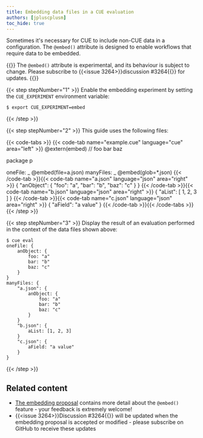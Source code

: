 ```yaml
---
title: Embedding data files in a CUE evaluation
authors: [jpluscplusm]
toc_hide: true
---
```


Sometimes it's necessary for CUE to include non-CUE data in a configuration.
The `@embed()` attribute is designed to enable workflows that require data to
be embedded.

{{<info>}}
The `@embed()` attribute is experimental, and its behaviour is subject to change.
Please subscribe to {{<issue 3264>}}discussion #3264{{</issue>}} for updates.
{{</info>}}

{{< step stepNumber="1" >}}
Enable the embedding experiment by setting the `CUE_EXPERIMENT` environment variable:
```text { title="TERMINAL" codeToCopy="ZXhwb3J0IENVRV9FWFBFUklNRU5UPWVtYmVk" }
$ export CUE_EXPERIMENT=embed
```
{{< /step >}}

{{< step stepNumber="2" >}}
This guide uses the following files:

{{< code-tabs >}}
{{< code-tab name="example.cue" language="cue" area="left" >}}
@extern(embed) // foo bar baz

package p

oneFile:   _ @embed(file=a.json)
manyFiles: _ @embed(glob=*.json)
{{< /code-tab >}}{{< code-tab name="a.json" language="json" area="right" >}}
{
    "anObject": {
        "foo": "a",
        "bar": "b",
        "baz": "c"
    }
}
{{< /code-tab >}}{{< code-tab name="b.json" language="json" area="right" >}}
{
    "aList": [
        1,
        2,
        3
    ]
}
{{< /code-tab >}}{{< code-tab name="c.json" language="json" area="right" >}}
{
    "aField": "a value"
}
{{< /code-tab >}}{{< /code-tabs >}}
{{< /step >}}

{{< step stepNumber="3" >}}
Display the result of an evaluation performed in the context of the data files shown above:
```text { title="TERMINAL" codeToCopy="Y3VlIGV2YWw=" }
$ cue eval
oneFile: {
    anObject: {
        foo: "a"
        bar: "b"
        baz: "c"
    }
}
manyFiles: {
    "a.json": {
        anObject: {
            foo: "a"
            bar: "b"
            baz: "c"
        }
    }
    "b.json": {
        aList: [1, 2, 3]
    }
    "c.json": {
        aField: "a value"
    }
}
```
{{< /step >}}

## Related content

- [The embedding proposal](https://github.com/cue-lang/proposal/blob/main/designs/3264-embed.md)
  contains more detail about the `@embed()` feature - your feedback is
  extremely welcome!
- {{<issue 3264>}}Discussion #3264{{</issue>}} will be updated when the
  embedding proposal is accepted or modified - please subscribe on GitHub to
  receive these updates
